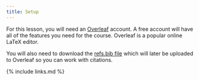 ```yaml
---
title: Setup
---
```


For this lesson, you will need an [Overleaf](https://www.overleaf.com) account. A free account will have all of the features you need for the course. Overleaf is a popular online LaTeX editor.

You will also need to download the [refs.bib file](https://umn-dash.github.io/latex-novice-typesetting/data/refs.bib) which will later be uploaded to Overleaf so you can work with citations.

{% include links.md %}
